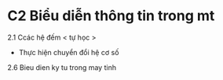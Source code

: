 # C2 Biểu diễn thông tin trong mt
2.1 Ccác hệ đếm < tự học >
- Thực hiện chuyển đổi hệ cơ số


2.6 Bieu dien ky tu trong may tinh 

